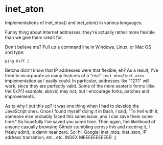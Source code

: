 inet_aton
=========

Implementations of inet_ntoa() and inet_aton() in various languages.

Funny thing about Internet addresses; they're actually rather more flexible than we give them credit for.

Don't believe me?  Pull up a command line in Windows, Linux, or Mac OS and type:

`ping 0x7f.1`

Betcha didn't know that IP addresses were that flexible, eh?  As a result, I've tried to incorporate as many features of a "real" `inet_ntoa`/`inet_aton` implementation as I easily could.  In particular, addresses like "127.1" will work, since they are perfectly valid.  Some of the more esoteric forms (like the 0x7f.1 example, above) may not, but I encourage forks, patches and improvements.

As to why I put this up?  It was one thing when I had to develop the JavaScript ones.  Once I found myself doing it in Bash, I said, "To hell with it, someone else probably faced this same issue, and I can save them some time."  So hopefully I've saved you some time.  Then again, the likelihood of anyone casually browsing Github stumbling across this and needing it, I freely admit, is damn near zero.  So: hi, Google!  inet_ntoa, inet_aton, IP address translation, etc., etc.  INDEX MEEEEEEEEEEE!  ;)

